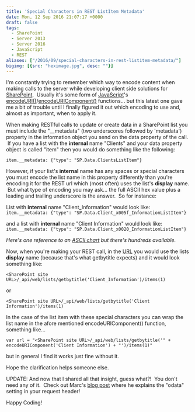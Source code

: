 ```yaml
---
title: 'Special Characters in REST ListItem Metadata'
date: Mon, 12 Sep 2016 21:07:17 +0000
draft: false
tags: 
  - SharePoint
  - Server 2013
  - Server 2016
  - JavaScript
  - REST
aliases: ["/2016/09/special-characters-in-rest-listitem-metadata/"]
bigimg: [{src: "heximage.jpg", desc: ""}]
---
```


I'm constantly trying to remember which way to encode content when making calls to the server while developing client side solutions for [SharePoint](http://en.wikipedia.org/wiki/SharePoint "SharePoint").  Usually it's some form of [JavaScript](http://en.wikipedia.org/wiki/JavaScript)'s [encodeURI()](http://www.w3schools.com/jsref/jsref_encodeuri.asp)/[encodeURIComponent()](http://www.w3schools.com/jsref/jsref_encodeuricomponent.asp) functions... but this latest one gave me a bit of trouble until I finally figured it out which encoding to use and, almost as important, when to apply it.

When making RESTful calls to update or create data in a SharePoint list you must include the "\_\_metadata" (two underscores followed by 'metadata') property in the information object you send on the data property of the call.  If you have a list with the **internal** name "Clients" and your data property object is called "item" then you would do something like the following:

`item.__metadata: {"type": "SP.Data.ClientsListItem"}`

However, if your list's **internal** name has any spaces or special characters you must encode the list name in this property differently than you're encoding it for the REST url which (most often) uses the list's **display** name.  But what type of encoding you may ask... the full ASCII hex value plus a leading and trailing underscore is the answer.  So for instance:

List with **internal** name "Client\_Information" would look like:  
`item.__metadata: {"type": "SP.Data.Client_x005f_InformationListItem"}`

and a list with **internal** name "Client Information" would look like:  
`item.__metadata: {"type": "SP.Data.Client_x0020_InformationListItem"}`

_Here's one reference to an [ASCII chart](http://www.ascii.cl/htmlcodes.htm) but there's hundreds available._

Now, when you're making your REST call, in the [URL](http://en.wikipedia.org/wiki/Uniform_Resource_Locator "Uniform Resource Locator") you would use the lists **display** name (because that's what getbytitle expects) and it would look something like:

`<SharePoint site URL>/_api/web/lists/getbytitle('Client_Information')/items(1)`

or

`<SharePoint site URL>/_api/web/lists/getbytitle('Client Information')/items(1)`

In the case of the list item with these special characters you can wrap the list name in the afore mentioned encodeURIComponent() function, something like...

`var url = "<SharePoint site URL>/_api/web/lists/getbytitle('" + encodeURIComponent('Client Information') + "')/items(1)"`

but in general I find it works just fine without it.

Hope the clarification helps someone else.

UPDATE: And now that I shared all that insight, guess what?!  You don't need any of it.  Check out Marc's [blog post](http://sympmarc.com/2016/05/02/making-your-rest-calls-simpler-by-changing-the-metadata-setting/) where he explains the "odata" setting in your request header!

Happy Coding!
